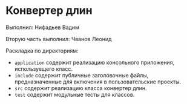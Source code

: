 ﻿# Конвертер длин

Выполнил: Нифадьев Вадим

Вторую часть выполнил: Чванов Леонид

Раскладка по директориям:

  - `application` содержит реализацию консольного приложения, используещего
    класс.
  - `include` содержит публичные заголовочные файлы, предназначенные для
    включения в пользовательские проекты.
  - `src` содержит реализацию класса конвертер длин.
  - `test` содержит модульные тесты для классов.

<!-- - `docs` содержит документацию на класс. -->
